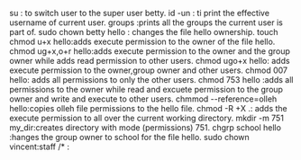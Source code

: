 su : to switch user to the super user betty.
id -un : ti print the effective username of current user.
groups :prints all the groups the current user is part of.
sudo chown betty hello : changes the file hello ownership.
touch
chmod u+x hello:adds execute permission to the owner of the file hello.
chmod ug+x,o+r hello:adds execute permission to the owner and the group owner while adds read permission to other users.
chmod ugo+x hello: adds execute permission to the owner,group owner and other users.
chmod 007 hello: adds all permissions to only the other users.
chmod 753 hello :adds all permissions to the owner while read and excuete permission to the group owner and write and execute to other users.
chmmod --reference=olleh hello:copies olleh file permissions to the hello file.
chmod -R +X .: adds the execute permission to all over the current working directory.
mkdir -m 751 my_dir:creates directory with mode (permissions) 751.
chgrp school hello :hanges the group owner to school for the file hello.
sudo chown vincent:staff /* :

